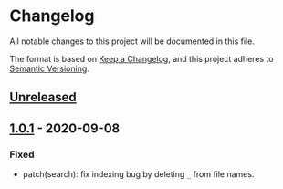 # Changelog

All notable changes to this project will be documented in this file.

The format is based on [Keep a Changelog](https://keepachangelog.com/en/1.0.0/),
and this project adheres to [Semantic Versioning](https://semver.org/spec/v2.0.0.html).

## [Unreleased]

## [1.0.1] - 2020-09-08

### Fixed

- patch(search): fix indexing bug by deleting `_` from file names.

[unreleased]: https://github.com/meateam/drive-project/compare/v1.0.1...HEAD
[1.0.1]: https://github.com/meateam/drive-project/compare/v1.0...v1.0.1